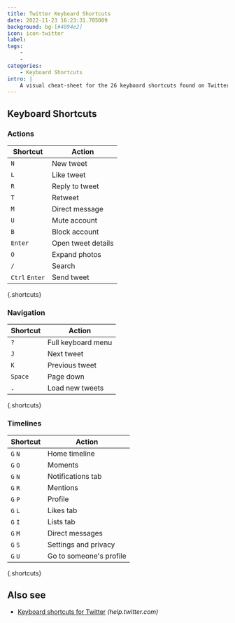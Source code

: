```yaml
---
title: Twitter Keyboard Shortcuts
date: 2022-11-23 16:23:31.705009
background: bg-[#4894e2]
icon: icon-twitter
label: 
tags: 
    - 
    - 
categories:
    - Keyboard Shortcuts
intro: |
    A visual cheat-sheet for the 26 keyboard shortcuts found on Twitter
---
```




Keyboard Shortcuts
------------------



### Actions

Shortcut | Action
---|---
`N`  | New tweet
`L`  | Like tweet
`R`  | Reply to tweet
`T`  | Retweet
`M`  | Direct message
`U`  | Mute account
`B`  | Block account
`Enter`  | Open tweet details
`O`  | Expand photos
`/`  | Search
`Ctrl` `Enter`  | Send tweet
{.shortcuts}


### Navigation

Shortcut | Action
---|---
`?`  | Full keyboard menu
`J`  | Next tweet
`K`  | Previous tweet
`Space`  | Page down
`.`  | Load new tweets
{.shortcuts}


### Timelines

Shortcut | Action
---|---
`G` `N`  | Home timeline
`G` `O`  | Moments
`G` `N`  | Notifications tab
`G` `R`  | Mentions
`G` `P`  | Profile
`G` `L`  | Likes tab
`G` `I`  | Lists tab
`G` `M`  | Direct messages
`G` `S`  | Settings and privacy
`G` `U`  | Go to someone's profile
{.shortcuts}




Also see
--------
- [Keyboard shortcuts for Twitter](https://help.twitter.com/en/using-twitter/how-to-tweet) _(help.twitter.com)_
